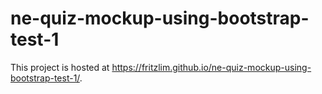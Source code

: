 # ne-quiz-mockup-using-bootstrap-test-1

This project is hosted at https://fritzlim.github.io/ne-quiz-mockup-using-bootstrap-test-1/.
